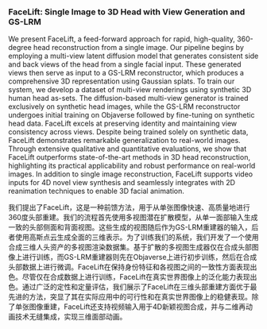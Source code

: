 ### FaceLift: Single Image to 3D Head with View Generation and GS-LRM

We present FaceLift, a feed-forward approach for rapid, high-quality, 360-degree head reconstruction from a single image. Our pipeline begins by employing a multi-view latent diffusion model that generates consistent side and back views of the head from a single facial input. These generated views then serve as input to a GS-LRM reconstructor, which produces a comprehensive 3D representation using Gaussian splats. To train our system, we develop a dataset of multi-view renderings using synthetic 3D human head as-sets. The diffusion-based multi-view generator is trained exclusively on synthetic head images, while the GS-LRM reconstructor undergoes initial training on Objaverse followed by fine-tuning on synthetic head data. FaceLift excels at preserving identity and maintaining view consistency across views. Despite being trained solely on synthetic data, FaceLift demonstrates remarkable generalization to real-world images. Through extensive qualitative and quantitative evaluations, we show that FaceLift outperforms state-of-the-art methods in 3D head reconstruction, highlighting its practical applicability and robust performance on real-world images. In addition to single image reconstruction, FaceLift supports video inputs for 4D novel view synthesis and seamlessly integrates with 2D reanimation techniques to enable 3D facial animation.

我们提出了FaceLift，这是一种前馈方法，用于从单张图像快速、高质量地进行360度头部重建。我们的流程首先使用多视图潜在扩散模型，从单一面部输入生成一致的头部侧面和背面视图。这些生成的视图随后作为GS-LRM重建器的输入，后者使用高斯点云生成全面的三维表示。为了训练我们的系统，我们开发了一个使用合成三维人头资产的多视图渲染数据集。基于扩散的多视图生成器仅在合成头部图像上进行训练，而GS-LRM重建器则先在Objaverse上进行初步训练，然后在合成头部数据上进行微调。FaceLift在保持身份特征和各视图之间的一致性方面表现出色。尽管仅在合成数据上进行训练，FaceLift在真实世界图像上的泛化能力表现出色。通过广泛的定性和定量评估，我们展示了FaceLift在三维头部重建方面优于最先进的方法，突显了其在实际应用中的可行性和在真实世界图像上的稳健表现。除了单张图像重建，FaceLift还支持视频输入用于4D新颖视图合成，并与二维再动画技术无缝集成，实现三维面部动画。
